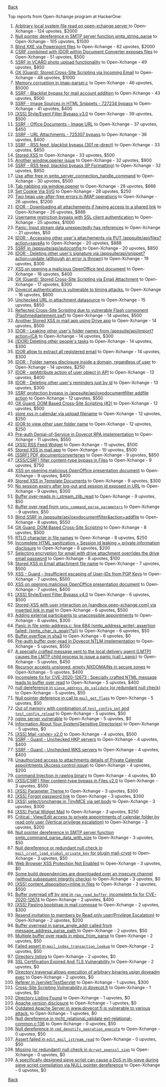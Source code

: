 [Back](../README.md)

Top reports from Open-Xchange program at HackerOne:

1. [Arbitrary local system file read on open-xchange server ](https://hackerone.com/reports/303744) to Open-Xchange - 124 upvotes, $2000
2. [Null pointer dereference in SMTP server function smtp_string_parse](https://hackerone.com/reports/827729) to Open-Xchange - 105 upvotes, $1500
3. [Blind XXE via Powerpoint files](https://hackerone.com/reports/334488) to Open-Xchange - 82 upvotes, $2000
4. [CSRF combined with IDOR within Document Converter exposes files](https://hackerone.com/reports/398316) to Open-Xchange - 51 upvotes, $500
5. [SSRF in VCARD photo upload functionality](https://hackerone.com/reports/296045) to Open-Xchange - 49 upvotes, $850
6. [OX (Guard): Stored Cross-Site Scripting via Incoming Email](https://hackerone.com/reports/156258) to Open-Xchange - 48 upvotes, $1000
7. [Memory corruption in imap-parser.c](https://hackerone.com/reports/537550) to Open-Xchange - 46 upvotes, $5000
8. [SSRF - Blacklist bypass for mail account addition](https://hackerone.com/reports/303378) to Open-Xchange - 43 upvotes, $500
9. [SSRF - Image Sources in HTML Snippets - 727234 bypass](https://hackerone.com/reports/737163) to Open-Xchange - 41 upvotes, $400
10. [[XSS] Style/Event Filter Bypass v3.0](https://hackerone.com/reports/314204) to Open-Xchange - 39 upvotes, $500
11. [SSRF - Office Documents - Image URL](https://hackerone.com/reports/738015) to Open-Xchange - 37 upvotes, $450
12. [SSRF - URL Attachments - 725307 bypass](https://hackerone.com/reports/737161) to Open-Xchange - 36 upvotes, $400
13. [SSRF - RSS feed, blacklist bypass (301 re-direct)](https://hackerone.com/reports/299135) to Open-Xchange - 33 upvotes, $850
14. [Stored XSS ](https://hackerone.com/reports/299806) to Open-Xchange - 33 upvotes, $500
15. [Another window.opener issue](https://hackerone.com/reports/537840) to Open-Xchange - 32 upvotes, $900
16. [SSRF - RSS feed, blacklist bypass (IP Formatting)](https://hackerone.com/reports/299130) to Open-Xchange - 32 upvotes, $850
17. [Use after free in smtp_server_connection_handle_command](https://hackerone.com/reports/827051) to Open-Xchange - 30 upvotes, $500
18. [Tab nabbing via window.opener](https://hackerone.com/reports/179568) to Open-Xchange - 28 upvotes, $666
19. [Set Cookie Via SVG](https://hackerone.com/reports/195045) to Open-Xchange - 28 upvotes, $250
20. [Two heap use-after-free errors in IMAP operations](https://hackerone.com/reports/546644) to Open-Xchange - 26 upvotes, $1200
21. [IDOR - Downloading all attachements if having access to a shared link](https://hackerone.com/reports/194790) to Open-Xchange - 26 upvotes, $888
22. [Username restriction bypass with SSL client authentication](https://hackerone.com/reports/480928) to Open-Xchange - 25 upvotes, $1000
23. [Panic: Input stream data unexpectedly has references](https://hackerone.com/reports/890793) to Open-Xchange - 21 upvotes, $50
24. [IDOR - Accessing other user's attachements via PUT /appsuite/api/files?action=saveAs](https://hackerone.com/reports/204984) to Open-Xchange - 20 upvotes, $888
25. [SSRF in /appsuite/api/autoconfig ](https://hackerone.com/reports/293847) to Open-Xchange - 20 upvotes, $850
26. [IDOR - Deleting other user's signature via /appsuite/api/snippet?action=update (although an error is thrown)](https://hackerone.com/reports/199321) to Open-Xchange - 19 upvotes, $300
27. [XSS on opening a malicious OpenOffice text document](https://hackerone.com/reports/894915) to Open-Xchange - 18 upvotes, $400
28. [OX (Guard): Stored Cross-Site Scripting via Email Attachment](https://hackerone.com/reports/165275) to Open-Xchange - 17 upvotes, $300
29. [Dovecot authentication is vulnerable to timing attacks.](https://hackerone.com/reports/219607) to Open-Xchange - 16 upvotes, $600
30. [Unchecked URL in attachment datasource](https://hackerone.com/reports/725307) to Open-Xchange - 15 upvotes, $850
31. [Reflected Cross-Site Scripting due to vulnerable Flash component (Flashmediaelement.swf)](https://hackerone.com/reports/180253) to Open-Xchange - 14 upvotes, $500
32. [Another Stored XSS in mail app using Drive app](https://hackerone.com/reports/538632) to Open-Xchange - 14 upvotes, $500
33. [IDOR - Leaking other user's folder names from /appsuite/api/import?action=ICA](https://hackerone.com/reports/199281) to Open-Xchange - 14 upvotes, $300
34. [[IDOR] Deleting other people's tasks](https://hackerone.com/reports/293845) to Open-Xchange - 14 upvotes, $300
35. [IDOR allow to extract all registered email](https://hackerone.com/reports/302485) to Open-Xchange - 14 upvotes, $300
36. [IDOR - Folder names disclosure inside a domain, regardless of user](https://hackerone.com/reports/194574) to Open-Xchange - 14 upvotes, $250
37. [IDOR - setAttribute action of user object in API](https://hackerone.com/reports/285432) to Open-Xchange - 13 upvotes, $400
38. [IDOR - Deleting other user's reminders just by id](https://hackerone.com/reports/198969) to Open-Xchange - 13 upvotes, $300
39. [SSRF protection bypass in /appsuite/api/oxodocumentfilter addfile action](https://hackerone.com/reports/863553) to Open-Xchange - 12 upvotes, $550
40. [OX Guard: DOM Based Cross-Site Scripting (#2)](https://hackerone.com/reports/164821) to Open-Xchange - 12 upvotes, $500
41. [store xss in calendar via upload filename](https://hackerone.com/reports/385407) to Open-Xchange - 12 upvotes, $250
42. [IDOR to view other user folder name](https://hackerone.com/reports/333767) to Open-Xchange - 12 upvotes, $250
43. [Pre-auth Denial-of-Service in Dovecot RPA implementation](https://hackerone.com/reports/866605) to Open-Xchange - 11 upvotes, $550
44. [[XSS] RSS Feed Widget](https://hackerone.com/reports/361938) to Open-Xchange - 11 upvotes, $500
45. [Stored XSS in mail app](https://hackerone.com/reports/538323) to Open-Xchange - 10 upvotes, $500
46. [[SSRF] PDF documentconverterws](https://hackerone.com/reports/361793) to Open-Xchange - 9 upvotes, $850
47. [[XSS/CSRF] filter content-type bypass in Files](https://hackerone.com/reports/304098) to Open-Xchange - 9 upvotes, $750
48. [XSS on opening malicious OpenOffice presentation document](https://hackerone.com/reports/894918) to Open-Xchange - 9 upvotes, $400
49. [Stored XSS in Template Documents](https://hackerone.com/reports/179559) to Open-Xchange - 9 upvotes, $300
50. [No session expiry after log-out and session id exposed in URL](https://hackerone.com/reports/434715) to Open-Xchange - 9 upvotes, $300
51. [Buffer over-reads in i_stream_zlib_read](https://hackerone.com/reports/832227) to Open-Xchange - 9 upvotes, $50
52. [Buffer over read from `smtp_command_parse_parameters`](https://hackerone.com/reports/900548) to Open-Xchange - 9 upvotes, $50
53. [Blind SSRF in /appsuite/api/oxodocumentfilter&action=addfile](https://hackerone.com/reports/865652) to Open-Xchange - 8 upvotes, $550
54. [OX Guard: DOM Based Cross-Site Scripting](https://hackerone.com/reports/158853) to Open-Xchange - 8 upvotes, $500
55. [RTLO character in file names](https://hackerone.com/reports/210354) to Open-Xchange - 8 upvotes, $250
56. [Incomplete HTML sanitization + Session id leaking + private information disclosure](https://hackerone.com/reports/200487) to Open-Xchange - 8 upvotes, $200
57. [Selecting encryption for email with drive attachment overrides the drive email password](https://hackerone.com/reports/180037) to Open-Xchange - 8 upvotes, $100
58. [Stored XSS in Email attachment file name](https://hackerone.com/reports/388506) to Open-Xchange - 7 upvotes, $500
59. [XSS - Guard - Insufficient escaping of User-IDs from PGP Keys](https://hackerone.com/reports/788691) to Open-Xchange - 7 upvotes, $500
60. [XSS on opening malicious OpenOffice presentation document](https://hackerone.com/reports/894919) to Open-Xchange - 7 upvotes, $400
61. [[XSS] Style/Event Filter Bypass v4.0](https://hackerone.com/reports/342610) to Open-Xchange - 6 upvotes, $500
62. [Stored-XSS with user interaction on [sandbox.open-xchange.com] via inserted link in mail](https://hackerone.com/reports/325510) to Open-Xchange - 6 upvotes, $500
63. [Adding external participants to unaccessible appointments](https://hackerone.com/reports/294232) to Open-Xchange - 6 upvotes, $300
64. [Panic in file smtp-address.c: line 684 (smtp_address_write): assertion failed: (smtp_char_is_qpair(*p))](https://hackerone.com/reports/890798) to Open-Xchange - 6 upvotes, $50
65. [Buffer overflow in sha3](https://hackerone.com/reports/356763) to Open-Xchange - 6 upvotes, $0
66. [Pre-auth buffer over-read in Dovecot NTLM implementation](https://hackerone.com/reports/866597) to Open-Xchange - 5 upvotes, $550
67. [A specially crafted message sent to the local delivery agent (LMTP) causes the LMTP child process to issue a panic (call i_panic)](https://hackerone.com/reports/978515) to Open-Xchange - 5 upvotes, $450
68. [Recursor accepts unsigned, empty NXDOMAINs in secure zones](https://hackerone.com/reports/858854) to Open-Xchange - 5 upvotes, $400
69. [Incomplete fix for CVE-2020-12673 : Specially crafted NTML message leads to buffer over read](https://hackerone.com/reports/966834) to Open-Xchange - 5 upvotes, $400
70. [null dereference in `sieve_address_do_validate` (or redundant null check)](https://hackerone.com/reports/891069) to Open-Xchange - 5 upvotes, $50
71. [Null pointer deference in call to `mail_get_flags`](https://hackerone.com/reports/891080) to Open-Xchange - 5 upvotes, $50
72. [Out of memory with combination of `test_config_set` and `test_config_reload`](https://hackerone.com/reports/898693) to Open-Xchange - 5 upvotes, $50
73. [nginx server vulnerable](https://hackerone.com/reports/137230) to Open-Xchange - 5 upvotes, $0
74. [Information About Your System(Sensitive Directories)](https://hackerone.com/reports/200572) to Open-Xchange - 5 upvotes, $0
75. [[XSS] Mail \<style\> v2.0](https://hackerone.com/reports/299466) to Open-Xchange - 4 upvotes, $500
76. [SSRF - Guard - Unchecked HKP servers](https://hackerone.com/reports/792953) to Open-Xchange - 4 upvotes, $400
77. [SSRF - Guard - Unchecked WKS servers](https://hackerone.com/reports/792960) to Open-Xchange - 4 upvotes, $400
78. [Unauthorized access to attachments details of Private Calendar appointments  (Access control issue)](https://hackerone.com/reports/220864) to Open-Xchange - 4 upvotes, $200
79. [command Injection in rawlog binary](https://hackerone.com/reports/356775) to Open-Xchange - 4 upvotes, $0
80. [[XSS/CSRF] filter content-type bypass in Files v2.0](https://hackerone.com/reports/321980) to Open-Xchange - 3 upvotes, $500
81. [[XSS] Parameter Theme ](https://hackerone.com/reports/340926) to Open-Xchange - 3 upvotes, $300
82. [[XSS] Forgot password link](https://hackerone.com/reports/337488) to Open-Xchange - 3 upvotes, $300
83. [[XSS] select/onchange in TinyMCE via set body](https://hackerone.com/reports/335607) to Open-Xchange - 3 upvotes, $300
84. [[XSS] Portal Widget Mail](https://hackerone.com/reports/295540) to Open-Xchange - 3 upvotes, $250
85. [Critical : View/Edit access to private appointments of calendar folder by read only user (Vertical privilege escalation)](https://hackerone.com/reports/220874) to Open-Xchange - 3 upvotes, $200
86. [ Null pointer dereference in SMTP server function smtp_command_parse_data_with_size](https://hackerone.com/reports/831290) to Open-Xchange - 3 upvotes, $50
87. [Null dereference or redundant null check in `mail_crypt_load_global_private_key` for plugin mail-crypt](https://hackerone.com/reports/908894) to Open-Xchange - 3 upvotes, $50
88. [Web Browser XSS Protection Not Enabled](https://hackerone.com/reports/187225) to Open-Xchange - 3 upvotes, $0
89. [Some build dependencies are downloaded over an insecure channel (without subsequent integrity checks)](https://hackerone.com/reports/1042141) to Open-Xchange - 3 upvotes, $0
90. [[XSS] content_disposition=inline in files](https://hackerone.com/reports/356586) to Open-Xchange - 2 upvotes, $500
91. [Buffer overread off by one in `rpa_read_buffer`, incomplete fix for CVE-2020-12674](https://hackerone.com/reports/967457) to Open-Xchange - 2 upvotes, $400
92. [[XSS] Pasting bootstrap in mail compose](https://hackerone.com/reports/331975) to Open-Xchange - 2 upvotes, $300
93. [Resend invitation to members by Read only user(Privilege Escalation)](https://hackerone.com/reports/219192) to Open-Xchange - 2 upvotes, $200
94. [Buffer overread in parse_angle_addr called from message_address_parse_path ](https://hackerone.com/reports/836045) to Open-Xchange - 2 upvotes, $50
95. [Multiple buffer over reads in mbox_from_parse](https://hackerone.com/reports/836036) to Open-Xchange - 2 upvotes, $50
96. [Failed assert in `mail_index_transaction_lookup`](https://hackerone.com/reports/965782) to Open-Xchange - 2 upvotes, $50
97. [Directory listing](https://hackerone.com/reports/193753) to Open-Xchange - 2 upvotes, $0
98. [SSL Certification Expired And TLS Vulnerability ](https://hackerone.com/reports/207404) to Open-Xchange - 2 upvotes, $0
99. [Directory traversal allows execution of arbitrary binaries usign doveadm exec](https://hackerone.com/reports/883104) to Open-Xchange - 2 upvotes, $0
100. [Referer in /servlet/TestServlet](https://hackerone.com/reports/342976) to Open-Xchange - 1 upvotes, $300
101. [Cross-Site Scripting Vulnerability in dovecot.fi](https://hackerone.com/reports/135316) to Open-Xchange - 1 upvotes, $0
102. [DIrectory Listing Found](https://hackerone.com/reports/138558) to Open-Xchange - 1 upvotes, $0
103. [Apache version disclosure](https://hackerone.com/reports/139547) to Open-Xchange - 1 upvotes, $0
104. [Outdated Apache Server in www.dovecot.fi is vulnerable to various attack.](https://hackerone.com/reports/139591) to Open-Xchange - 1 upvotes, $0
105. [Null dereference in mcht_relational_validate ext-relational-common.c:136](https://hackerone.com/reports/894446) to Open-Xchange - 0 upvotes, $50
106. [Null dereference in `cmd_denotify_operation_execute`](https://hackerone.com/reports/965881) to Open-Xchange - 0 upvotes, $50
107. [Assert failed in `edit_mail_istream_read`](https://hackerone.com/reports/965790) to Open-Xchange - 0 upvotes, $50
108. [Missing (or redundant) null check in `dcrypt_openssl_sign`](https://hackerone.com/reports/883606) to Open-Xchange - 0 upvotes, $0
109. [A specifically designed sieve script can cause a DoS in lib-sieve during sieve script compilation via NULL pointer dereference](https://hackerone.com/reports/965774) to Open-Xchange - 0 upvotes, $0


[Back](../README.md)